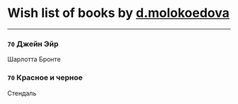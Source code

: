 # Wish list of books by [d.molokoedova](http://vk.com/id152183909)
---

### `70` Джейн Эйр
Шарлотта Бронте

### `70` Красное и черное
Стендаль

